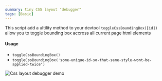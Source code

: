 ```yaml
---
summary: tiny CSS layout "debugger"
tags: [Basic]
---
```


This script add a ultility method to your devtool `toggleCssBoundingBox([id])` allow you to toggle bounding box accross all current page html elements


#### Usage
- `toggleCssBoundingBox()`
- `toggleCssBoundingBox('some-unique-id-so-that-same-style-wont-be-applied-twice')`


![Css layout debugger demo](/stores-assets/debug-css-toggle-box-around-all-box/demo.gif)